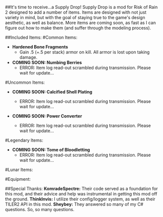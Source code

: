 ##It's time to receive...a Supply Drop!
Supply Drop is a mod for Risk of Rain 2 designed to add a number of items.
Items are designed with not just variety in mind, but with the goal of staying true to the game's design aesthetic, as well as balance.
More items are coming soon, as fast as I can figure out how to make them (and suffer through the modeling process).

##Included Items:
#Common Items:
- **Hardened Bone Fragments**
	- Gain .5 (+.5 per stack) armor on kill. All armor is lost upon taking damage.
- **COMING SOON: Numbing Berries**
	- ERROR: Item log read-out scrambled during transmission. Please wait for update...

#Uncommon Items:
- **COMING SOON: Calcified Shell Plating**
	- ERROR: Item log read-out scrambled during transmission. Please wait for update...
	
- **COMING SOON: Power Converter**
	- ERROR: Item log read-out scrambled during transmission. Please wait for update...
	
#Legendary Items:
- **COMING SOON: Tome of Bloodletting**
	- ERROR: Item log read-out scrambled during transmission. Please wait for update...
	
#Lunar Items:

#Equipment:

##Special Thanks:
**KomradeSpectre:** Their code served as a foundation for this mod, and their advice and help was instrumental in getting this mod off the ground.
**ThinkInvis:** I utilize their config/logger system, as well as their TILER2 API in this mod.
**Sheybey:** They answered so many of my C# questions. So, so many questions.
